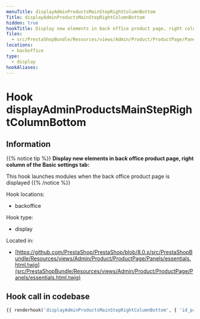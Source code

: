 ```yaml
---
menuTitle: displayAdminProductsMainStepRightColumnBottom
Title: displayAdminProductsMainStepRightColumnBottom
hidden: true
hookTitle: Display new elements in back office product page, right column of the Basic settings tab
files:
  - src/PrestaShopBundle/Resources/views/Admin/Product/ProductPage/Panels/essentials.html.twig
locations:
  - backoffice
type:
  - display
hookAliases:
---
```


# Hook displayAdminProductsMainStepRightColumnBottom

## Information

{{% notice tip %}}
**Display new elements in back office product page, right column of the Basic settings tab:** 

This hook launches modules when the back office product page is displayed
{{% /notice %}}

Hook locations: 
  - backoffice

Hook type: 
  - display

Located in: 
  - [https://github.com/PrestaShop/PrestaShop/blob/8.0.x/src/PrestaShopBundle/Resources/views/Admin/Product/ProductPage/Panels/essentials.html.twig](src/PrestaShopBundle/Resources/views/Admin/Product/ProductPage/Panels/essentials.html.twig)

## Hook call in codebase

```php
{{ renderhook('displayAdminProductsMainStepRightColumnBottom', { 'id_product': productId }) }}
```